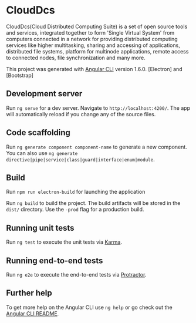 # CloudDcs

CloudDcs(Cloud Distributed Computing Suite) is a set of open source tools and services, integrated together to form 'Single Virtual System' from computers connected in a network for providing distributed computing services like higher multitasking, sharing and accessing of applications, distributed file systems, platform for multinode applications, remote access to connected nodes, file synchronization and many more.

This project was generated with [Angular CLI](https://github.com/angular/angular-cli) version 1.6.0. [Electron] and [Bootstrap]

## Development server

Run `ng serve` for a dev server. Navigate to `http://localhost:4200/`. The app will automatically reload if you change any of the source files.

## Code scaffolding

Run `ng generate component component-name` to generate a new component. You can also use `ng generate directive|pipe|service|class|guard|interface|enum|module`.

## Build

Run `npm run electron-build` for launching the application

Run `ng build` to build the project. The build artifacts will be stored in the `dist/` directory. Use the `-prod` flag for a production build.

## Running unit tests

Run `ng test` to execute the unit tests via [Karma](https://karma-runner.github.io).

## Running end-to-end tests

Run `ng e2e` to execute the end-to-end tests via [Protractor](http://www.protractortest.org/).

## Further help

To get more help on the Angular CLI use `ng help` or go check out the [Angular CLI README](https://github.com/angular/angular-cli/blob/master/README.md).

